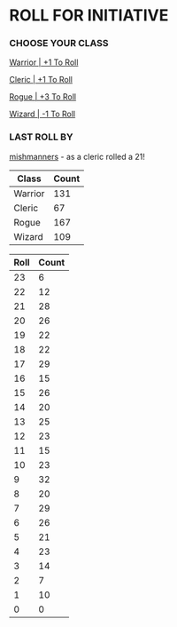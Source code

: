 # ROLL FOR INITIATIVE
### CHOOSE YOUR CLASS

[Warrior | +1 To Roll](https://github.com/benjaminsampica/benjaminsampica/issues/new?title=roll%7Cwarrior&body=Just+click+%27Submit+new+issue%27.)

[Cleric | +1 To Roll](https://github.com/benjaminsampica/benjaminsampica/issues/new?title=roll%7Ccleric&body=Just+click+%27Submit+new+issue%27.)

[Rogue | +3 To Roll](https://github.com/benjaminsampica/benjaminsampica/issues/new?title=roll%7Crogue&body=Just+click+%27Submit+new+issue%27.)

[Wizard | -1 To Roll](https://github.com/benjaminsampica/benjaminsampica/issues/new?title=roll%7Cwizard&body=Just+click+%27Submit+new+issue%27.)
### LAST ROLL BY
[mishmanners](https://www.github.com/mishmanners) - as a cleric rolled a 21!

|Class|Count|
|-|-|
|Warrior|131|
|Cleric|67|
|Rogue|167|
|Wizard|109|

|Roll|Count|
|-|-|
|23|6
|22|12
|21|28
|20|26
|19|22
|18|22
|17|29
|16|15
|15|26
|14|20
|13|25
|12|23
|11|15
|10|23
|9|32
|8|20
|7|29
|6|26
|5|21
|4|23
|3|14
|2|7
|1|10
|0|0

